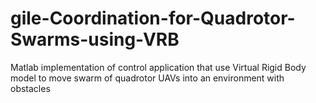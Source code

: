 # gile-Coordination-for-Quadrotor-Swarms-using-VRB
Matlab implementation of control application that use Virtual Rigid Body model to move swarm of quadrotor UAVs into an environment with obstacles
